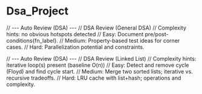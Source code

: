 # Dsa_Project

// --- Auto Review (DSA) ---
// DSA Review (General DSA)
// Complexity hints: no obvious hotspots detected
// Easy: Document pre/post-conditions{fn_label}.
// Medium: Property-based test ideas for corner cases.
// Hard: Parallelization potential and constraints.

// --- Auto Review (DSA) ---
// DSA Review (Linked List)
// Complexity hints: iterative loop(s) present (baseline O(n))
// Easy: Detect and remove cycle (Floyd) and find cycle start.
// Medium: Merge two sorted lists; iterative vs. recursive tradeoffs.
// Hard: LRU cache with list+hash; operations and complexity.
